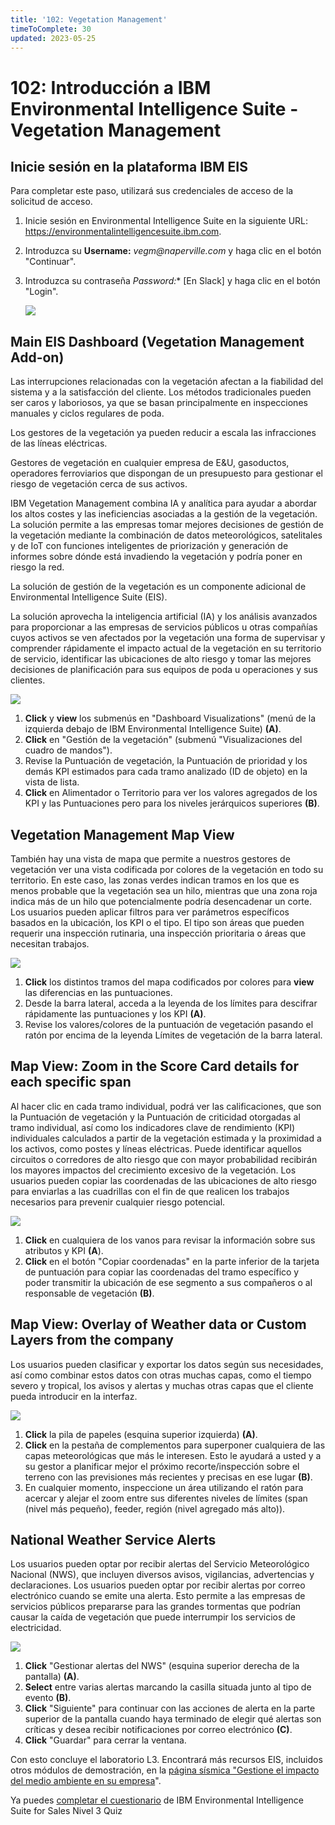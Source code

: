```yaml
---
title: '102: Vegetation Management'
timeToComplete: 30
updated: 2023-05-25
---
```

# 102: Introducción a IBM Environmental Intelligence Suite - Vegetation Management

## Inicie sesión en la plataforma IBM EIS

Para completar este paso, utilizará sus credenciales de acceso de la solicitud de acceso.

1.  Inicie sesión en Environmental Intelligence Suite en la siguiente URL: https://environmentalintelligencesuite.ibm.com.

2.  Introduzca su **Username:** _vegm@naperville.com_  y haga clic en el botón "Continuar".

3.  Introduzca su contraseña *Password:** [En Slack] y haga clic en el botón "Login".

    ![](./images/102/login.png)

## Main EIS Dashboard (Vegetation Management Add-on)

Las interrupciones relacionadas con la vegetación afectan a la fiabilidad del sistema y a la satisfacción del cliente. Los métodos tradicionales pueden ser caros y laboriosos, ya que se basan principalmente en inspecciones manuales y ciclos regulares de poda.

Los gestores de la vegetación ya pueden reducir a escala las infracciones de las líneas eléctricas.

Gestores de vegetación en cualquier empresa de E\&U, gasoductos, operadores ferroviarios que dispongan de un presupuesto para gestionar el riesgo de vegetación cerca de sus activos.

IBM Vegetation Management combina IA y analítica para ayudar a abordar los altos costes y las ineficiencias asociadas a la gestión de la vegetación. La solución permite a las empresas tomar mejores decisiones de gestión de la vegetación mediante la combinación de datos meteorológicos, satelitales y de IoT con funciones inteligentes de priorización y generación de informes sobre dónde está invadiendo la vegetación y podría poner en riesgo la red.

La solución de gestión de la vegetación es un componente adicional de Environmental Intelligence Suite (EIS).

La solución aprovecha la inteligencia artificial (IA) y los análisis avanzados para proporcionar a las empresas de servicios públicos u otras compañías cuyos activos se ven afectados por la vegetación una forma de supervisar y comprender rápidamente el impacto actual de la vegetación en su territorio de servicio, identificar las ubicaciones de alto riesgo y tomar las mejores decisiones de planificación para sus equipos de poda u operaciones y sus clientes.

<QuizAlert text="Material del concurso: preste atención a las opciones disponibles"/>

![](./images/102/veg-summary.png)

1.  **Click** y **view** los submenús en "Dashboard Visualizations" (menú de la izquierda debajo de IBM Environmental Intelligence Suite) **(A)**.
2.  **Click** en "Gestión de la vegetación" (submenú "Visualizaciones del cuadro de mandos").
3.  Revise la Puntuación de vegetación, la Puntuación de prioridad y los demás KPI estimados para cada tramo analizado (ID de objeto) en la vista de lista.
4.  **Click** en Alimentador o Territorio para ver los valores agregados de los KPI y las Puntuaciones pero para los niveles jerárquicos superiores **(B)**.

## Vegetation Management Map View

También hay una vista de mapa que permite a nuestros gestores de vegetación ver una vista codificada por colores de la vegetación en todo su territorio. En este caso, las zonas verdes indican tramos en los que es menos probable que la vegetación sea un hilo, mientras que una zona roja indica más de un hilo que potencialmente podría desencadenar un corte. Los usuarios pueden aplicar filtros para ver parámetros específicos basados en la ubicación, los KPI o el tipo. El tipo son áreas que pueden requerir una inspección rutinaria, una inspección prioritaria o áreas que necesitan trabajos.

![](./images/102/veg-map.png)

1.  **Click** los distintos tramos del mapa codificados por colores para **view** las diferencias en las puntuaciones.
2.  Desde la barra lateral, acceda a la leyenda de los límites para descifrar rápidamente las puntuaciones y los KPI **(A)**.
3.  Revise los valores/colores de la puntuación de vegetación pasando el ratón por encima de la leyenda Límites de vegetación de la barra lateral.

## Map View: Zoom in the Score Card details for each specific span

Al hacer clic en cada tramo individual, podrá ver las calificaciones, que son la Puntuación de vegetación y la Puntuación de criticidad otorgadas al tramo individual, así como los indicadores clave de rendimiento (KPI) individuales calculados a partir de la vegetación estimada y la proximidad a los activos, como postes y líneas eléctricas. Puede identificar aquellos circuitos o corredores de alto riesgo que con mayor probabilidad recibirán los mayores impactos del crecimiento excesivo de la vegetación. Los usuarios pueden copiar las coordenadas de las ubicaciones de alto riesgo para enviarlas a las cuadrillas con el fin de que realicen los trabajos necesarios para prevenir cualquier riesgo potencial.

![](./images/102/veg-mapview.png)

1.  **Click** en cualquiera de los vanos para revisar la información sobre sus atributos y KPI **(A**).
2.  **Click** en el botón "Copiar coordenadas" en la parte inferior de la tarjeta de puntuación para copiar las coordenadas del tramo específico y poder transmitir la ubicación de ese segmento a sus compañeros o al responsable de vegetación **(B)**.

## Map View: Overlay of Weather data or Custom Layers from the company

Los usuarios pueden clasificar y exportar los datos según sus necesidades, así como combinar estos datos con otras muchas capas, como el tiempo severo y tropical, los avisos y alertas y muchas otras capas que el cliente pueda introducir en la interfaz.

![](./images/102/veg-mapviewoverlay.png)

1.  **Click** la pila de papeles (esquina superior izquierda) **(A)**.
2.  **Click** en la pestaña de complementos para superponer cualquiera de las capas meteorológicas que más le interesen. Esto le ayudará a usted y a su gestor a planificar mejor el próximo recorte/inspección sobre el terreno con las previsiones más recientes y precisas en ese lugar **(B)**.
3.  En cualquier momento, inspeccione un área utilizando el ratón para acercar y alejar el zoom entre sus diferentes niveles de límites (span (nivel más pequeño), feeder, región (nivel agregado más alto)).

## National Weather Service Alerts

Los usuarios pueden optar por recibir alertas del Servicio Meteorológico Nacional (NWS), que incluyen diversos avisos, vigilancias, advertencias y declaraciones. Los usuarios pueden optar por recibir alertas por correo electrónico cuando se emite una alerta. Esto permite a las empresas de servicios públicos prepararse para las grandes tormentas que podrían causar la caída de vegetación que puede interrumpir los servicios de electricidad.

<QuizAlert text="Material del concurso: presta atención a todos los eventos y a la gravedad"/>

![](./images/102/veg-alert.png)

1.  **Click** "Gestionar alertas del NWS" (esquina superior derecha de la pantalla) **(A)**.
2.  **Select** entre varias alertas marcando la casilla situada junto al tipo de evento **(B)**.
3.  **Click** "Siguiente" para continuar con las acciones de alerta en la parte superior de la pantalla cuando haya terminado de elegir qué alertas son críticas y desea recibir notificaciones por correo electrónico **(C)**.
4.  **Click** "Guardar" para cerrar la ventana.

Con esto concluye el laboratorio L3. Encontrará más recursos EIS, incluidos otros módulos de demostración, en la [página sísmica "Gestione el impacto del medio ambiente en su empresa](https://ibm.seismic.com/Link/Content/DCQMFdmRcMDTqG9Q9733FW94Fc4V)".

Ya puedes [completar el cuestionario](https://learn.ibm.com/course/view.php?id=12079) de IBM Environmental Intelligence Suite for Sales Nivel 3 Quiz
